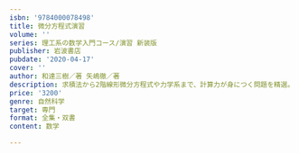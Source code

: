 ```yaml
---
isbn: '9784000078498'
title: 微分方程式演習
volume: ''
series: 理工系の数学入門コース/演習 新装版
publisher: 岩波書店
pubdate: '2020-04-17'
cover: ''
author: 和達三樹／著 矢嶋徹／著
description: 求積法から2階線形微分方程式や力学系まで、計算力が身につく問題を精選。全問に詳しい解答つき。
price: '3200'
genre: 自然科学
target: 専門
format: 全集・双書
content: 数学

---
```

